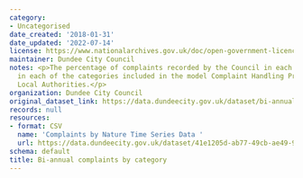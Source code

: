 ```yaml
---
category:
- Uncategorised
date_created: '2018-01-31'
date_updated: '2022-07-14'
license: https://www.nationalarchives.gov.uk/doc/open-government-licence/version/3/
maintainer: Dundee City Council
notes: <p>The percentage of complaints recorded by the Council in each six month period
  in each of the categories included in the model Complaint Handling Procedure in
  Local Authorities.</p>
organization: Dundee City Council
original_dataset_link: https://data.dundeecity.gov.uk/dataset/bi-annual-complaints-by-category
records: null
resources:
- format: CSV
  name: 'Complaints by Nature Time Series Data '
  url: https://data.dundeecity.gov.uk/dataset/41e1205d-ab77-49cb-ae49-941a2e964269/resource/4608b93b-bb4f-400d-a11c-5f1e7a92bc4c/download/complaints-by-nature-data-series_data.csv
schema: default
title: Bi-annual complaints by category
---
```

